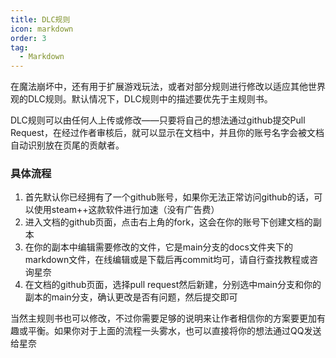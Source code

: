 ```yaml
---
title: DLC规则
icon: markdown
order: 3
tag:
  - Markdown
---
```


在魔法崩坏中，还有用于扩展游戏玩法，或者对部分规则进行修改以适应其他世界观的DLC规则。默认情况下，DLC规则中的描述要优先于主规则书。

DLC规则可以由任何人上传或修改——只要将自己的想法通过github提交Pull Request，在经过作者审核后，就可以显示在文档中，并且你的账号名字会被文档自动识别放在页尾的贡献者。

### 具体流程

1. 首先默认你已经拥有了一个github账号，如果你无法正常访问github的话，可以使用steam++这款软件进行加速（没有广告费）
2. 进入文档的github页面，点击右上角的fork，这会在你的账号下创建文档的副本
3. 在你的副本中编辑需要修改的文件，它是main分支的docs文件夹下的markdown文件，在线编辑或是下载后再commit均可，请自行查找教程或咨询星奈
4. 在文档的github页面，选择pull request然后新建，分别选中main分支和你的副本的main分支，确认更改是否有问题，然后提交即可

当然主规则书也可以修改，不过你需要足够的说明来让作者相信你的方案要更加有趣或平衡。如果你对于上面的流程一头雾水，也可以直接将你的想法通过QQ发送给星奈